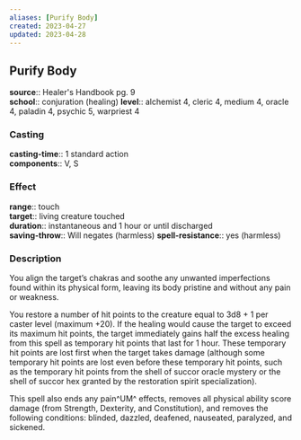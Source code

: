 ```yaml
---
aliases: [Purify Body]
created: 2023-04-27
updated: 2023-04-28
---
```


## Purify Body

**source**:: Healer's Handbook pg. 9  
**school**:: conjuration (healing)
**level**:: alchemist 4, cleric 4, medium 4, oracle 4, paladin 4, psychic 5, warpriest 4

### Casting

**casting-time**:: 1 standard action  
**components**:: V, S

### Effect

**range**:: touch  
**target**:: living creature touched  
**duration**:: instantaneous and 1 hour or until discharged  
**saving-throw**:: Will negates (harmless)
**spell-resistance**:: yes (harmless)

### Description

You align the target’s chakras and soothe any unwanted imperfections found within its physical form, leaving its body pristine and without any pain or weakness.  
  
You restore a number of hit points to the creature equal to 3d8 + 1 per caster level (maximum +20). If the healing would cause the target to exceed its maximum hit points, the target immediately gains half the excess healing from this spell as temporary hit points that last for 1 hour. These temporary hit points are lost first when the target takes damage (although some temporary hit points are lost even before these temporary hit points, such as the temporary hit points from the shell of succor oracle mystery or the shell of succor hex granted by the restoration spirit specialization).  
  
This spell also ends any pain^UM^ effects, removes all physical ability score damage (from Strength, Dexterity, and Constitution), and removes the following conditions: blinded, dazzled, deafened, nauseated, paralyzed, and sickened.
